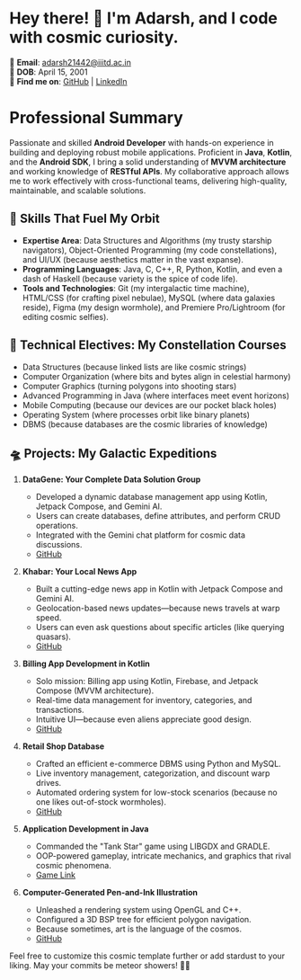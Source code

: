 

# Hey there! 👋 I'm Adarsh, and I code with cosmic curiosity.

📧 **Email**: adarsh21442@iiitd.ac.in  
🎂 **DOB**: April 15, 2001  
📍 **Find me on**: [GitHub](https://github.com/Divinejmd13) | [LinkedIn](https://www.linkedin.com/in/adarsh-iiitd)
# Professional Summary

Passionate and skilled **Android Developer** with hands-on experience in building and deploying robust mobile applications. Proficient in **Java**, **Kotlin**, and the **Android SDK**, I bring a solid understanding of **MVVM architecture** and working knowledge of **RESTful APIs**. My collaborative approach allows me to work effectively with cross-functional teams, delivering high-quality, maintainable, and scalable solutions.


## 🚀 Skills That Fuel My Orbit

- **Expertise Area**: Data Structures and Algorithms (my trusty starship navigators), Object-Oriented Programming (my code constellations), and UI/UX (because aesthetics matter in the vast expanse).
- **Programming Languages**: Java, C, C++, R, Python, Kotlin, and even a dash of Haskell (because variety is the spice of code life).
- **Tools and Technologies**: Git (my intergalactic time machine), HTML/CSS (for crafting pixel nebulae), MySQL (where data galaxies reside), Figma (my design wormhole), and Premiere Pro/Lightroom (for editing cosmic selfies).

## 🌌 Technical Electives: My Constellation Courses

- Data Structures (because linked lists are like cosmic strings)
- Computer Organization (where bits and bytes align in celestial harmony)
- Computer Graphics (turning polygons into shooting stars)
- Advanced Programming in Java (where interfaces meet event horizons)
- Mobile Computing (because our devices are our pocket black holes)
- Operating System (where processes orbit like binary planets)
- DBMS (because databases are the cosmic libraries of knowledge)

## 🛸 Projects: My Galactic Expeditions

1. **DataGene: Your Complete Data Solution Group**
   - Developed a dynamic database management app using Kotlin, Jetpack Compose, and Gemini AI.
   - Users can create databases, define attributes, and perform CRUD operations.
   - Integrated with the Gemini chat platform for cosmic data discussions.
   - [GitHub](https://github.com/Divinejmd13/DataGene)

2. **Khabar: Your Local News App**
   - Built a cutting-edge news app in Kotlin with Jetpack Compose and Gemini AI.
   - Geolocation-based news updates—because news travels at warp speed.
   - Users can even ask questions about specific articles (like querying quasars).
   - [GitHub](https://github.com/Divinejmd13/KhabarNews_App.git)

3. **Billing App Development in Kotlin**
   - Solo mission: Billing app using Kotlin, Firebase, and Jetpack Compose (MVVM architecture).
   - Real-time data management for inventory, categories, and transactions.
   - Intuitive UI—because even aliens appreciate good design.
   - [GitHub](https://github.com/Divinejmd13/Billing_app.git)

4. **Retail Shop Database**
   - Crafted an efficient e-commerce DBMS using Python and MySQL.
   - Live inventory management, categorization, and discount warp drives.
   - Automated ordering system for low-stock scenarios (because no one likes out-of-stock wormholes).
   - [GitHub](https://github.com/Divinejmd13/OnlineRetailShop.git)

5. **Application Development in Java**
   - Commanded the "Tank Star" game using LIBGDX and GRADLE.
   - OOP-powered gameplay, intricate mechanics, and graphics that rival cosmic phenomena.
   - [Game Link](https://github.com/Divinejmd13/Tank_game.git)

6. **Computer-Generated Pen-and-Ink Illustration**
   - Unleashed a rendering system using OpenGL and C++.
   - Configured a 3D BSP tree for efficient polygon navigation.
   - Because sometimes, art is the language of the cosmos.
   - [GitHub](https://github.com/Divinejmd13/Computer-ink-Illustration.git)

Feel free to customize this cosmic template further or add stardust to your liking. May your commits be meteor showers! 🌠✨

